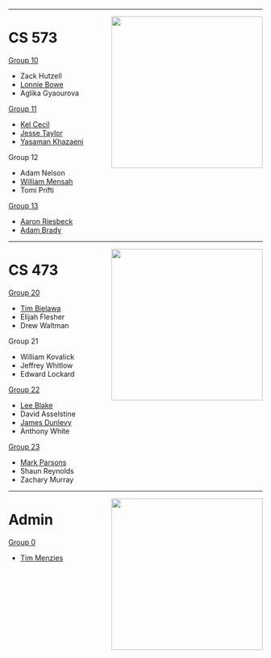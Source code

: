 
---

<img src='http://www1.pgcps.org/uploadedImages/Offices/Accountability/School_Development/Images/group.gif' align='right' width='300'>

<h1>CS 573</h1>

<a href='GroupTen.md'>Group 10</a>
<ul><li>Zack Hutzell<br>
</li><li><a href='LonnieBowe.md'>Lonnie Bowe</a>
</li><li>Aglika Gyaourova</li></ul>

<a href='GroupEleven.md'>Group 11</a>
<ul><li><a href='KelCecil.md'>Kel Cecil</a>
</li><li><a href='JesseTaylor.md'>Jesse Taylor</a>
</li><li><a href='yasamankhazaeni.md'>Yasaman Khazaeni</a></li></ul>

Group 12<br>
<ul><li>Adam Nelson<br>
</li><li><a href='WilliamMensah.md'>William Mensah</a>
</li><li>Tomi Prifti</li></ul>

<a href='GroupThirteen.md'>Group 13</a>
<ul><li><a href='AaronRiesbeck.md'>Aaron Riesbeck</a>
</li><li><a href='AboutAdamBrady.md'>Adam Brady</a></li></ul>

<hr />
<img width='300' align='right' src='http://ourmine.googlecode.com/svn/trunk/share/img/group.jpg'>
<h1>CS 473</h1>

<a href='Group20.md'>Group 20</a>
<ul><li><a href='TimBielawa.md'>Tim Bielawa</a>
</li><li>Elijah Flesher<br>
</li><li>Drew Waltman</li></ul>

Group 21<br>
<ul><li>William Kovalick<br>
</li><li>Jeffrey Whitlow<br>
</li><li>Edward Lockard</li></ul>

<a href='Group22.md'>Group 22</a>
<ul><li><a href='LeeBlake.md'>Lee Blake</a>
</li><li>David Asselstine<br>
</li><li><a href='JamesDunlevy.md'>James Dunlevy</a>
</li><li>Anthony White</li></ul>

<a href='GroupTwentyThree.md'>Group 23</a>
<ul><li><a href='MarkParsons.md'>Mark Parsons</a>
</li><li>Shaun Reynolds<br>
</li><li>Zachary Murray</li></ul>

<hr />

<img src='http://www.capitolgear.com/images/HP28000%20Adaptation%20Group.gif' align='right' width='300'>

<h1>Admin</h1>

<a href='GroupZero.md'>Group 0</a>
<ul><li><a href='Timm.md'>Tim Menzies</a>